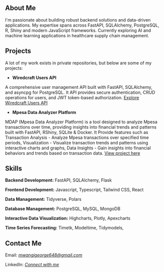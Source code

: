 ## About Me

I'm passionate about building robust backend solutions and data-driven applications. My expertise spans across FastAPI, SQLAlchemy, PostgreSQL, R, Shiny and modern JavaScript frameworks. Currently exploring AI and machine learning applications in healthcare supply chain management.



## Projects

A lot of my work exists in private repositories, but below are some of my projects:

-   **Wiredcraft Users API**

A comprehensive user management API built with FastAPI, SQLAlchemy, and asyncpg for PostgreSQL. It API provides secure authentication, CRUD operations for users, and JWT token-based authorization. [Explore Wiredcraft Users API](https://github.com/mwangi-george/wiredcraft-backend-developer-test)

-   **Mpesa Data Analyzer Platform**

MDAP (Mpesa Data Analyzer Platform) is a tool designed to analyze Mpesa transactions over time, providing insights into financial trends and patterns built with FastAPI, RShiny, SQLite & Docker. It Provide features such as Transaction Analysis - Analyze Mpesa transactions over specified time periods, Visualization - Visualize transaction trends and patterns using interactive charts and graphs, Data Insights - Gain insights into financial behaviors and trends based on transaction data. [View project here](https://github.com/mwangi-george/mdap)


## Skills

**Backend Development:** FastAPI, SQLAlchemy, Flask

**Frontend Development:** Javascript, Typescript, Tailwind CSS, React

**Data Management:** Tidyverse, Polars

**Database Management:** PostgreSQL, MySQL, MongoDB

**Interactive Data Visualization:** Highcharts, Plotly, Apexcharts

**Time Series Forecasting:** Timetk, Modeltime, Tidymodels, 


## Contact Me

Email: *mwangigeorge648@gmail.com*

LinkedIn: *[Connect with me](https://www.linkedin.com/in/georgemwangikenya/)*
